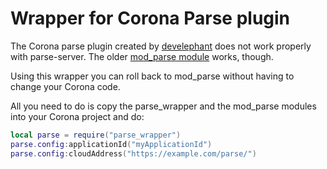 # Wrapper for Corona Parse plugin

The Corona parse plugin created by [develephant](https://github.com/develephant) does not work properly with parse-server. The older [mod_parse module](https://github.com/develephant/mod_parse) works, though.

Using this wrapper you can roll back to mod_parse without having to change your Corona code.

All you need to do is copy the parse_wrapper and the mod_parse modules into your Corona project and do:

```lua
local parse = require("parse_wrapper")
parse.config:applicationId("myApplicationId")
parse.config:cloudAddress("https://example.com/parse/")
```
